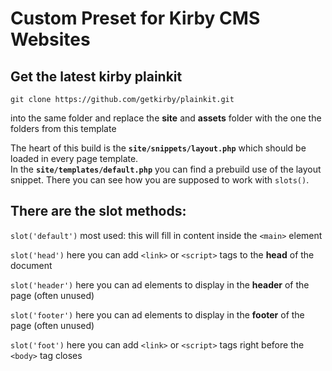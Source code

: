 # Custom Preset for Kirby CMS Websites

## Get the latest kirby plainkit
`git clone https://github.com/getkirby/plainkit.git`

into the same folder and replace the **site** and **assets** folder with the one the folders from this template


The heart of this build is the **`site/snippets/layout.php`** which should be loaded in every page template.  
In the **`site/templates/default.php`** you can find a prebuild use of the layout snippet. There you can see how you are supposed to work with `slots()`.  
  
## There are the slot methods:
`slot('default')`   most used: this will fill in content inside the `<main>` element  
  
`slot('head')`      here you can add `<link>` or `<script>` tags to the **head** of the document  
  
`slot('header')`    here you can ad elements to display in the **header** of the page (often unused)  
  
`slot('footer')`    here you can ad elements to display in the **footer** of the page (often unused)  
  
`slot('foot')`      here you can add `<link>` or `<script>` tags right before the `<body>` tag closes

